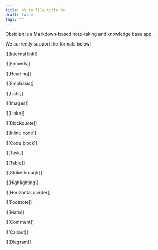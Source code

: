 ```yaml
---
title: <% tp.file.title %>
draft: false
tags: ""
---
```

Obsidian is a Markdown-based note-taking and knowledge base app. 

We currently support the formats below:

![[Internal link]]

![[Embeds]]

![[Heading]]

![[Emphasis]]

![[Lists]]

![[Images]]

![[Links]]

![[Blockquote]]

![[Inline code]]

![[Code block]]

![[Task]]

![[Table]]

![[Strikethrough]]

![[Highlighting]]

![[Horizontal divider]]

![[Footnote]]

![[Math]]

![[Comment]]

![[Callout]]

![[Diagram]]

